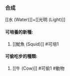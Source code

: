 ### 合成
[[水 (Water)]]+[[光明 (Light)]]

#### 可培養的新種:
1. [[魷魚 (Squid)]]
#可培1

#### 可偷吃步的種類:
1. [[牛 (Cow)]]
#可偷1 
#動物 